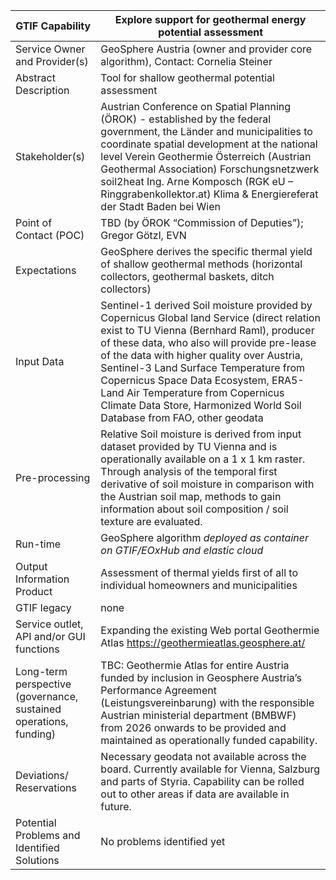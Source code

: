 ﻿|GTIF Capability|**Explore support for geothermal energy potential assessment**|
| - | - |
|Service Owner and Provider(s)|GeoSphere Austria (owner and provider core algorithm), Contact: Cornelia Steiner|
|Abstract Description|Tool for shallow geothermal potential assessment|
|Stakeholder(s)|Austrian Conference on Spatial Planning (ÖROK) - established by the federal government, the Länder and municipalities to coordinate spatial development at the national level Verein Geothermie Österreich (Austrian Geothermal Association) Forschungsnetzwerk soil2heat Ing. Arne Komposch (RGK eU – Ringgrabenkollektor.at) Klima & Energiereferat der Stadt Baden bei Wien|
|Point of Contact (POC)|TBD (by ÖROK “Commission of Deputies”); Gregor Götzl, EVN|
|Expectations| GeoSphere derives the specific thermal yield of shallow geothermal methods (horizontal collectors, geothermal baskets, ditch collectors)|
|Input Data|Sentinel-1 derived Soil moisture provided by Copernicus Global land Service (direct relation exist to TU Vienna (Bernhard Raml), producer of these data, who also will provide pre-lease of the data with higher quality over Austria, Sentinel-3 Land Surface Temperature from Copernicus Space Data Ecosystem, ERA5-Land Air Temperature from Copernicus Climate Data Store, Harmonized World Soil Database from FAO, other geodata|
|Pre-processing|Relative Soil moisture is derived from input dataset provided by TU Vienna and is operationally available on a 1 x 1 km raster. Through analysis of the temporal first derivative of soil moisture in comparison with the Austrian soil map, methods to gain information about soil composition / soil texture are evaluated.|
|Run-time|GeoSphere algorithm *deployed as container on GTIF/EOxHub and elastic cloud*|
|Output Information Product|Assessment of thermal yields first of all to individual homeowners and municipalities|
|GTIF legacy|none|
|Service outlet, API and/or GUI functions|Expanding the existing Web portal Geothermie Atlas https://geothermieatlas.geosphere.at/|
|Long-term perspective (governance, sustained operations, funding)|TBC: Geothermie Atlas for entire Austria funded by inclusion in Geosphere Austria’s Performance Agreement (Leistungsvereinbarung) with the responsible Austrian ministerial department (BMBWF) from 2026 onwards to be provided and maintained as operationally funded capability.|
|Deviations/ Reservations|Necessary geodata not available across the board. Currently available for Vienna, Salzburg and parts of Styria. Capability can be rolled out to other areas if data are available in future.|
|Potential Problems and Identified Solutions|No problems identified yet|

